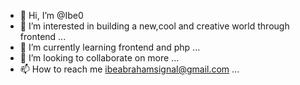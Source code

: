 - 👋 Hi, I’m @Ibe0
- 👀 I’m interested in  building a new,cool and creative world through frontend ...
- 🌱 I’m currently learning frontend and php  ...
- 💞️ I’m looking to collaborate on more ...
- 📫 How to reach me ibeabrahamsignal@gmail.com ...

<!---
Ibe0/Ibe0 is a ✨ special ✨ repository because its `README.md` (this file) appears on your GitHub profile.
You can click the Preview link to take a look at your changes.
--->
